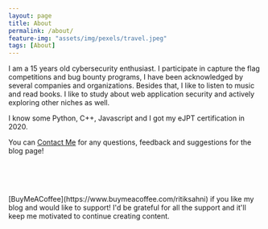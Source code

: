 ```yaml
---
layout: page
title: About
permalink: /about/
feature-img: "assets/img/pexels/travel.jpeg"
tags: [About]
---
```


I am a 15 years old cybersecurity enthusiast. I participate in capture the flag competitions and bug bounty programs, I have been acknowledged by several companies and organizations. Besides that, I like to listen to music and read books. I like to study about web application security and actively exploring other niches as well.

I know some Python, C++, Javascript and I got my eJPT certification in 2020.


You can [Contact Me](/contact) for any questions, feedback and suggestions for the blog page!

<!-- [Twitter](https://twitter.com/ritiksahni22)  
[Instagram](https://www.instagram.com/r.sahni22)  
[Bugcrowd](https://bugcrowd.com/ritiksahni)  
Discord - http.deep#6746   -->

<br><br>


<center><script type="text/javascript" src="https://cdnjs.buymeacoffee.com/1.0.0/button.prod.min.js" data-name="bmc-button" data-slug="ritiksahni" data-color="#FFDD00" data-emoji=""  data-font="Cookie" data-text="Buy me a coffee" data-outline-color="#000000" data-font-color="#000000" data-coffee-color="#ffffff" ></script></center>
<br>
[BuyMeACoffee](https://www.buymeacoffee.com/ritiksahni) if you like my blog and would like to support! I'd be grateful for all the support and it'll keep me motivated to continue creating content.